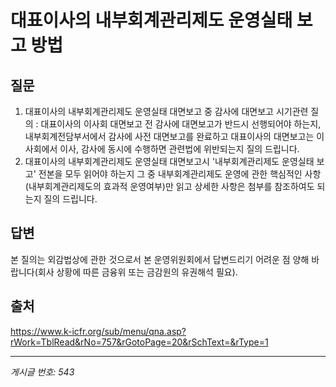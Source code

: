 # 대표이사의 내부회계관리제도 운영실태 보고 방법

## 질문
1. 대표이사의 내부회계관리제도 운영실태 대면보고 중 감사에 대면보고 시기관련 질의
: 대표이사의 이사회 대면보고 전 감사에 대면보고가 반드시 선행되어야 하는지, 내부회계전담부서에서 감사에 사전 대면보고를 완료하고
대표이사의 대면보고는 이사회에서 이사, 감사에 동시에 수행하면 관련법에 위반되는지 질의 드립니다.
2. 대표이사의 내부회계관리제도 운영실태 대면보고시 '내부회계관리제도 운영실태 보고' 전본을 모두 읽어야 하는지 그 중 내부회계관리제도
운영에 관한 핵심적인 사항(내부회계관리제도의 효과적 운영여부)만 읽고 상세한 사항은 첨부를 참조하여도 되는지 질의 드립니다.

## 답변
본 질의는 외감법상에 관한 것으로서 본 운영위원회에서 답변드리기 어려운 점 양해 바랍니다(회사 상황에 따른 금융위 또는 금감원의 유권해석 필요).

## 출처
https://www.k-icfr.org/sub/menu/qna.asp?rWork=TblRead&rNo=757&rGotoPage=20&rSchText=&rType=1

---
*게시글 번호: 543*
